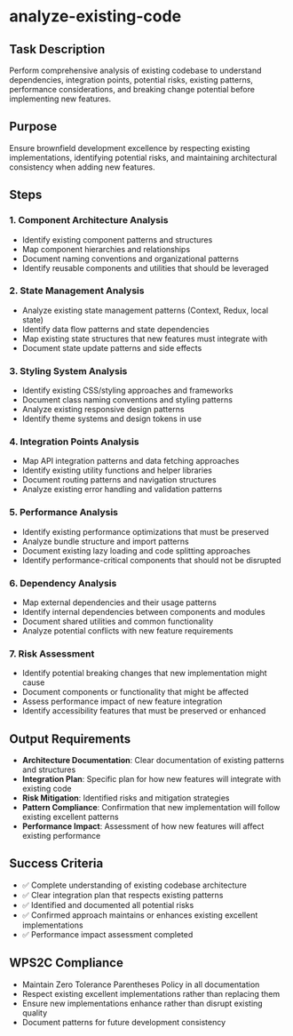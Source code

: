 # analyze-existing-code

## Task Description
Perform comprehensive analysis of existing codebase to understand dependencies, integration points, potential risks, existing patterns, performance considerations, and breaking change potential before implementing new features.

## Purpose
Ensure brownfield development excellence by respecting existing implementations, identifying potential risks, and maintaining architectural consistency when adding new features.

## Steps

### 1. Component Architecture Analysis
- Identify existing component patterns and structures
- Map component hierarchies and relationships
- Document naming conventions and organizational patterns
- Identify reusable components and utilities that should be leveraged

### 2. State Management Analysis
- Analyze existing state management patterns (Context, Redux, local state)
- Identify data flow patterns and state dependencies
- Map existing state structures that new features must integrate with
- Document state update patterns and side effects

### 3. Styling System Analysis
- Identify existing CSS/styling approaches and frameworks
- Document class naming conventions and styling patterns
- Analyze existing responsive design patterns
- Identify theme systems and design tokens in use

### 4. Integration Points Analysis
- Map API integration patterns and data fetching approaches
- Identify existing utility functions and helper libraries
- Document routing patterns and navigation structures
- Analyze existing error handling and validation patterns

### 5. Performance Analysis
- Identify existing performance optimizations that must be preserved
- Analyze bundle structure and import patterns
- Document existing lazy loading and code splitting approaches
- Identify performance-critical components that should not be disrupted

### 6. Dependency Analysis
- Map external dependencies and their usage patterns
- Identify internal dependencies between components and modules
- Document shared utilities and common functionality
- Analyze potential conflicts with new feature requirements

### 7. Risk Assessment
- Identify potential breaking changes that new implementation might cause
- Document components or functionality that might be affected
- Assess performance impact of new feature integration
- Identify accessibility features that must be preserved or enhanced

## Output Requirements
- **Architecture Documentation**: Clear documentation of existing patterns and structures
- **Integration Plan**: Specific plan for how new features will integrate with existing code
- **Risk Mitigation**: Identified risks and mitigation strategies
- **Pattern Compliance**: Confirmation that new implementation will follow existing excellent patterns
- **Performance Impact**: Assessment of how new features will affect existing performance

## Success Criteria
- ✅ Complete understanding of existing codebase architecture
- ✅ Clear integration plan that respects existing patterns
- ✅ Identified and documented all potential risks
- ✅ Confirmed approach maintains or enhances existing excellent implementations
- ✅ Performance impact assessment completed

## WPS2C Compliance
- Maintain Zero Tolerance Parentheses Policy in all documentation
- Respect existing excellent implementations rather than replacing them
- Ensure new implementations enhance rather than disrupt existing quality
- Document patterns for future development consistency
